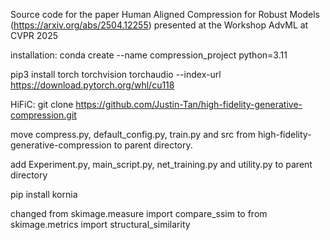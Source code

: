 Source code for the paper Human Aligned Compression for Robust Models (https://arxiv.org/abs/2504.12255) presented at the Workshop AdvML at CVPR 2025 



installation:
conda create --name compression_project python=3.11

pip3 install torch torchvision torchaudio --index-url https://download.pytorch.org/whl/cu118

HiFiC:
git clone https://github.com/Justin-Tan/high-fidelity-generative-compression.git

move compress.py, default_config.py, train.py and src from high-fidelity-generative-compression to parent directory.

add Experiment.py, main_script.py, net_training.py and utility.py to parent directory

pip install kornia

changed from skimage.measure import compare_ssim to from skimage.metrics import structural_similarity
